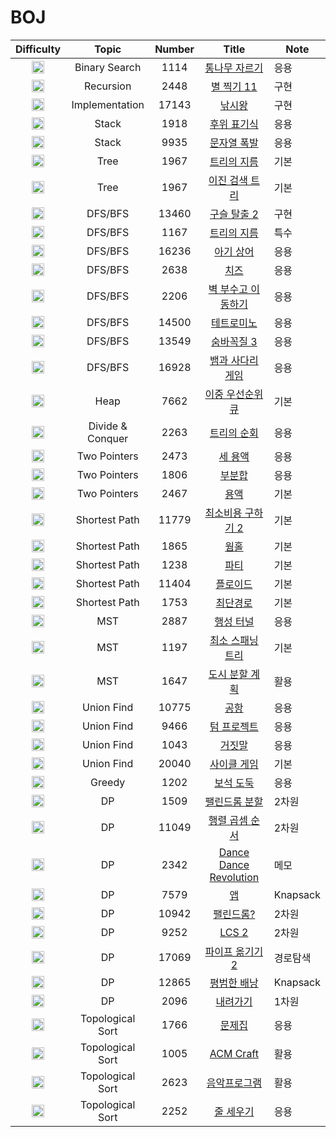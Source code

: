 # BOJ
| Difficulty | Topic | Number | Title | Note |
|:-----: |:-------:|:------:|:--------:| ---- |
| <img src="https://d2gd6pc034wcta.cloudfront.net/tier/15.svg" width="20pt" /> | Binary Search  | 1114 | [통나무 자르기](1114/README.md) | 응용 |
| <img src="https://d2gd6pc034wcta.cloudfront.net/tier/12.svg" width="20pt" /> | Recursion  | 2448 | [별 찍기 11](2448/README.md) | 구현 |
| <img src="https://d2gd6pc034wcta.cloudfront.net/tier/15.svg" width="20pt" /> | Implementation | 17143 | [낚시왕](17143/README.md) | 구현 |
| <img src="https://d2gd6pc034wcta.cloudfront.net/tier/14.svg" width="20pt" /> | Stack  | 1918 | [후위 표기식](1918/README.md) | 응용 |
| <img src="https://d2gd6pc034wcta.cloudfront.net/tier/12.svg" width="20pt" /> | Stack  | 9935 | [문자열 폭발](9935/README.md) | 응용 |
| <img src="https://d2gd6pc034wcta.cloudfront.net/tier/12.svg" width="20pt" /> | Tree  | 1967 | [트리의 지름](1967/README.md) | 기본 |
| <img src="https://d2gd6pc034wcta.cloudfront.net/tier/11.svg" width="20pt" /> | Tree  | 1967 | [이진 검색 트리](5639/README.md) | 기본 |
| <img src="https://d2gd6pc034wcta.cloudfront.net/tier/15.svg" width="20pt" /> | DFS/BFS  | 13460 | [구슬 탈출 2](13460/README.md) | 구현 |
| <img src="https://d2gd6pc034wcta.cloudfront.net/tier/14.svg" width="20pt" /> | DFS/BFS  | 1167 | [트리의 지름](1167/README.md) | 특수 |
| <img src="https://d2gd6pc034wcta.cloudfront.net/tier/13.svg" width="20pt" /> | DFS/BFS  | 16236 | [아기 상어](16236/README.md) | 응용 |
| <img src="https://d2gd6pc034wcta.cloudfront.net/tier/13.svg" width="20pt" /> | DFS/BFS  | 2638 | [치즈](2638/README.md) | 응용 |
| <img src="https://d2gd6pc034wcta.cloudfront.net/tier/13.svg" width="20pt" /> | DFS/BFS  | 2206 | [벽 부수고 이동하기](2206/README.md) | 응용 |
| <img src="https://d2gd6pc034wcta.cloudfront.net/tier/12.svg" width="20pt" /> | DFS/BFS  | 14500 | [테트로미노](14500/README.md) | 응용 |
| <img src="https://d2gd6pc034wcta.cloudfront.net/tier/11.svg" width="20pt" /> | DFS/BFS  | 13549 | [숨바꼭질 3](13549/README.md) | 응용 |
| <img src="https://d2gd6pc034wcta.cloudfront.net/tier/11.svg" width="20pt" /> | DFS/BFS  | 16928 | [뱀과 사다리 게임](16928/README.md) | 응용 |
| <img src="https://d2gd6pc034wcta.cloudfront.net/tier/12.svg" width="20pt" /> | Heap  | 7662 | [이중 우선순위 큐](7662/README.md) | 기본 |
| <img src="https://d2gd6pc034wcta.cloudfront.net/tier/13.svg" width="20pt" /> | Divide & Conquer  | 2263 | [트리의 순회](2263/README.md) | 응용 |
| <img src="https://d2gd6pc034wcta.cloudfront.net/tier/13.svg" width="20pt" /> | Two Pointers  | 2473 | [세 용액](2473/README.md) | 응용 |
| <img src="https://d2gd6pc034wcta.cloudfront.net/tier/11.svg" width="20pt" /> | Two Pointers  | 1806 | [부분합](1806/README.md) | 응용 |
| <img src="https://d2gd6pc034wcta.cloudfront.net/tier/11.svg" width="20pt" /> | Two Pointers  | 2467 | [용액](2467/README.md) | 기본 |
| <img src="https://d2gd6pc034wcta.cloudfront.net/tier/13.svg" width="20pt" /> | Shortest Path  | 11779 | [최소비용 구하기 2](11779/README.md) | 기본 |
| <img src="https://d2gd6pc034wcta.cloudfront.net/tier/13.svg" width="20pt" /> | Shortest Path  | 1865 | [웜홀](1865/README.md) | 기본 |
| <img src="https://d2gd6pc034wcta.cloudfront.net/tier/13.svg" width="20pt" /> | Shortest Path  | 1238 | [파티](1238/README.md) | 기본 |
| <img src="https://d2gd6pc034wcta.cloudfront.net/tier/12.svg" width="20pt" /> | Shortest Path  | 11404 | [플로이드](11404/README.md) | 기본 |
| <img src="https://d2gd6pc034wcta.cloudfront.net/tier/12.svg" width="20pt" /> | Shortest Path  | 1753 | [최단경로](1753/README.md) | 기본 |
| <img src="https://d2gd6pc034wcta.cloudfront.net/tier/16.svg" width="20pt" /> | MST  | 2887 | [행성 터널](2887/README.md) | 응용 |
| <img src="https://d2gd6pc034wcta.cloudfront.net/tier/12.svg" width="20pt" /> | MST  | 1197 | [최소 스패닝 트리](1197/README.md) | 기본 |
| <img src="https://d2gd6pc034wcta.cloudfront.net/tier/12.svg" width="20pt" /> | MST  | 1647 | [도시 분할 계획](1647/README.md) | 활용 |
| <img src="https://d2gd6pc034wcta.cloudfront.net/tier/14.svg" width="20pt" /> | Union Find  | 10775 | [공항](10775/README.md) | 응용 |
| <img src="https://d2gd6pc034wcta.cloudfront.net/tier/12.svg" width="20pt" /> | Union Find  | 9466 | [텀 프로젝트](9466/README.md) | 응용 |
| <img src="https://d2gd6pc034wcta.cloudfront.net/tier/12.svg" width="20pt" /> | Union Find  | 1043 | [거짓말](1043/README.md) | 응용 |
| <img src="https://d2gd6pc034wcta.cloudfront.net/tier/12.svg" width="20pt" /> | Union Find  | 20040 | [사이클 게임](20040/README.md) | 기본 |
| <img src="https://d2gd6pc034wcta.cloudfront.net/tier/14.svg" width="20pt" /> | Greedy  | 1202 | [보석 도둑](1202/README.md) | 응용 |
| <img src="https://d2gd6pc034wcta.cloudfront.net/tier/15.svg" width="20pt" /> | DP  | 1509 | [팰린드롬 분할](1509/README.md) | 2차원 |
| <img src="https://d2gd6pc034wcta.cloudfront.net/tier/13.svg" width="20pt" /> | DP  | 11049 | [행렬 곱셈 순서](11049/README.md) | 2차원 |
| <img src="https://d2gd6pc034wcta.cloudfront.net/tier/13.svg" width="20pt" /> | DP  | 2342 | [Dance Dance Revolution](2342/README.md) | 메모 |
| <img src="https://d2gd6pc034wcta.cloudfront.net/tier/13.svg" width="20pt" /> | DP  | 7579 | [앱](7579/README.md) | Knapsack |
| <img src="https://d2gd6pc034wcta.cloudfront.net/tier/12.svg" width="20pt" /> | DP  | 10942 | [팰린드롬?](10942/README.md) | 2차원 |
| <img src="https://d2gd6pc034wcta.cloudfront.net/tier/12.svg" width="20pt" /> | DP  | 9252 | [LCS 2](9252/README.md) | 2차원 |
| <img src="https://d2gd6pc034wcta.cloudfront.net/tier/12.svg" width="20pt" /> | DP  | 17069 | [파이프 옮기기 2](17069/README.md) | 경로탐색 |
| <img src="https://d2gd6pc034wcta.cloudfront.net/tier/11.svg" width="20pt" /> | DP  | 12865 | [평범한 배낭](12865/README.md) | Knapsack |
| <img src="https://d2gd6pc034wcta.cloudfront.net/tier/11.svg" width="20pt" /> | DP  | 2096 | [내려가기](2096/README.md) | 1차원 |
| <img src="https://d2gd6pc034wcta.cloudfront.net/tier/14.svg" width="20pt" /> | Topological Sort  | 1766 | [문제집](1766/README.md) | 응용 |
| <img src="https://d2gd6pc034wcta.cloudfront.net/tier/13.svg" width="20pt" /> | Topological Sort  | 1005 | [ACM Craft](1005/README.md) | 활용 |
| <img src="https://d2gd6pc034wcta.cloudfront.net/tier/13.svg" width="20pt" /> | Topological Sort  | 2623 | [음악프로그램](2623/README.md) | 활용 |
| <img src="https://d2gd6pc034wcta.cloudfront.net/tier/13.svg" width="20pt" /> | Topological Sort  | 2252 | [줄 세우기](2252/README.md) | 응용 |